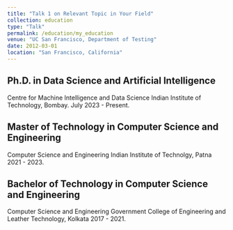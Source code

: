 ```yaml
---
title: "Talk 1 on Relevant Topic in Your Field"
collection: education
type: "Talk"
permalink: /education/my_education
venue: "UC San Francisco, Department of Testing"
date: 2012-03-01
location: "San Francisco, California"
---
```


## Ph.D. in Data Science and Artificial Intelligence
  Centre for Machine Intelligence and Data Science
  Indian Institute of Technology, Bombay.
  July 2023 - Present.

## Master of Technology in Computer Science and Engineering
  Computer Science and Engineering
  Indian Institute of Technolgy, Patna
  2021 - 2023.

## Bachelor of Technology in Computer Science and Engineering
  Computer Science and Engineering
  Government College of Engineering and Leather Technology, Kolkata
  2017 - 2021.
